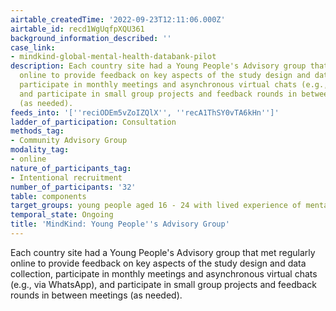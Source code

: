 ```yaml
---
airtable_createdTime: '2022-09-23T12:11:06.000Z'
airtable_id: recd1WgUqfpXQU361
background_information_described: ''
case_link:
- mindkind-global-mental-health-databank-pilot
description: Each country site had a Young People's Advisory group that met regularly
  online to provide feedback on key aspects of the study design and data collection,
  participate in monthly meetings and asynchronous virtual chats (e.g., via WhatsApp),
  and participate in small group projects and feedback rounds in between meetings
  (as needed).
feeds_into: '[''reciODEm5vZoIZQlX'', ''recA1ThSY0vTA6kHn'']'
ladder_of_participation: Consultation
methods_tag:
- Community Advisory Group
modality_tag:
- online
nature_of_participants_tag:
- Intentional recruitment
number_of_participants: '32'
table: components
target_groups: young people aged 16 - 24 with lived experience of mental health challenges
temporal_state: Ongoing
title: 'MindKind: Young People''s Advisory Group'
---
```


Each country site had a Young People's Advisory group that met regularly online to provide feedback on key aspects of the study design and data collection, participate in monthly meetings and asynchronous virtual chats (e.g., via WhatsApp), and participate in small group projects and feedback rounds in between meetings (as needed).